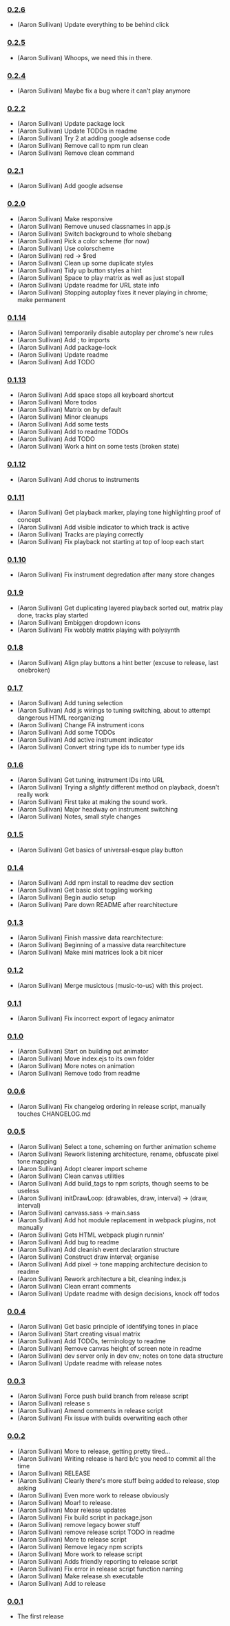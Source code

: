 ### [0.2.6](https://github.com/aaronik/tones/releases/tag/0.2.6)

  * (Aaron Sullivan) Update everything to be behind click

### [0.2.5](https://github.com/aaronik/tones/releases/tag/0.2.5)

  * (Aaron Sullivan) Whoops, we need this in there.

### [0.2.4](https://github.com/aaronik/tones/releases/tag/0.2.4)

  * (Aaron Sullivan) Maybe fix a bug where it can't play anymore

### [0.2.2](https://github.com/aaronik/tones/releases/tag/0.2.2)

  * (Aaron Sullivan) Update package lock
  * (Aaron Sullivan) Update TODOs in readme
  * (Aaron Sullivan) Try 2 at adding google adsense code
  * (Aaron Sullivan) Remove call to npm run clean
  * (Aaron Sullivan) Remove clean command

### [0.2.1](https://github.com/aaronik/tones/releases/tag/0.2.1)

  * (Aaron Sullivan) Add google adsense

### [0.2.0](https://github.com/aaronik/tones/releases/tag/0.2.0)

  * (Aaron Sullivan) Make responsive
  * (Aaron Sullivan) Remove unused classnames in app.js
  * (Aaron Sullivan) Switch background to whole shebang
  * (Aaron Sullivan) Pick a color scheme (for now)
  * (Aaron Sullivan) Use colorscheme
  * (Aaron Sullivan) red -> $red
  * (Aaron Sullivan) Clean up some duplicate styles
  * (Aaron Sullivan) Tidy up button styles a hint
  * (Aaron Sullivan) Space to play matrix as well as just stopall
  * (Aaron Sullivan) Update readme for URL state info
  * (Aaron Sullivan) Stopping autoplay fixes it never playing in chrome; make permanent

### [0.1.14](https://github.com/aaronik/tones/releases/tag/0.1.14)

  * (Aaron Sullivan) temporarily disable autoplay per chrome's new rules
  * (Aaron Sullivan) Add ; to imports
  * (Aaron Sullivan) Add package-lock
  * (Aaron Sullivan) Update readme
  * (Aaron Sullivan) Add TODO

### [0.1.13](https://github.com/aaronik/tones/releases/tag/0.1.13)

  * (Aaron Sullivan) Add space stops all keyboard shortcut
  * (Aaron Sullivan) More todos
  * (Aaron Sullivan) Matrix on by default
  * (Aaron Sullivan) Minor cleanups
  * (Aaron Sullivan) Add some tests
  * (Aaron Sullivan) Add to readme TODOs
  * (Aaron Sullivan) Add TODO
  * (Aaron Sullivan) Work a hint on some tests (broken state)

### [0.1.12](https://github.com/aaronik/tones/releases/tag/0.1.12)

  * (Aaron Sullivan) Add chorus to instruments

### [0.1.11](https://github.com/aaronik/tones/releases/tag/0.1.11)

  * (Aaron Sullivan) Get playback marker, playing tone highlighting proof of concept
  * (Aaron Sullivan) Add visible indicator to which track is active
  * (Aaron Sullivan) Tracks are playing correctly
  * (Aaron Sullivan) Fix playback not starting at top of loop each start

### [0.1.10](https://github.com/aaronik/tones/releases/tag/0.1.10)

  * (Aaron Sullivan) Fix instrument degredation after many store changes

### [0.1.9](https://github.com/aaronik/tones/releases/tag/0.1.9)

  * (Aaron Sullivan) Get duplicating layered playback sorted out, matrix play done, tracks play started
  * (Aaron Sullivan) Embiggen dropdown icons
  * (Aaron Sullivan) Fix wobbly matrix playing with polysynth

### [0.1.8](https://github.com/aaronik/tones/releases/tag/0.1.8)

  * (Aaron Sullivan) Align play buttons a hint better (excuse to release, last onebroken)

### [0.1.7](https://github.com/aaronik/tones/releases/tag/0.1.7)

  * (Aaron Sullivan) Add tuning selection
  * (Aaron Sullivan) Add js wirings to tuning switching, about to attempt dangerous HTML reorganizing
  * (Aaron Sullivan) Change FA instrument icons
  * (Aaron Sullivan) Add some TODOs
  * (Aaron Sullivan) Add active instrument indicator
  * (Aaron Sullivan) Convert string type ids to number type ids

### [0.1.6](https://github.com/aaronik/tones/releases/tag/0.1.6)

  * (Aaron Sullivan) Get tuning, instrument IDs into URL
  * (Aaron Sullivan) Trying a _slightly_ different method on playback, doesn't really work
  * (Aaron Sullivan) First take at making the sound work.
  * (Aaron Sullivan) Major headway on instrument switching
  * (Aaron Sullivan) Notes, small style changes

### [0.1.5](https://github.com/aaronik/tones/releases/tag/0.1.5)

  * (Aaron Sullivan) Get basics of universal-esque play button

### [0.1.4](https://github.com/aaronik/tones/releases/tag/0.1.4)

  * (Aaron Sullivan) Add npm install to readme dev section
  * (Aaron Sullivan) Get basic slot toggling working
  * (Aaron Sullivan) Begin audio setup
  * (Aaron Sullivan) Pare down README after rearchitecture

### [0.1.3](https://github.com/aaronik/tones/releases/tag/0.1.3)

  * (Aaron Sullivan) Finish massive data rearchitecture:
  * (Aaron Sullivan) Beginning of a massive data rearchitecture
  * (Aaron Sullivan) Make mini matrices look a bit nicer

### [0.1.2](https://github.com/aaronik/tones/releases/tag/0.1.2)

  * (Aaron Sullivan) Merge musictous (music-to-us) with this project.

### [0.1.1](https://github.com/aaronik/tones/releases/tag/0.1.1)

  * (Aaron Sullivan) Fix incorrect export of legacy animator

### [0.1.0](https://github.com/aaronik/tones/releases/tag/0.1.0)

  * (Aaron Sullivan) Start on building out animator
  * (Aaron Sullivan) Move index.ejs to its own folder
  * (Aaron Sullivan) More notes on animation
  * (Aaron Sullivan) Remove todo from readme

### [0.0.6](https://github.com/aaronik/tones/releases/tag/0.0.6)

  * (Aaron Sullivan) Fix changelog ordering in release script, manually touches CHANGELOG.md

### [0.0.5](https://github.com/aaronik/tones/releases/tag/0.0.5)

  * (Aaron Sullivan) Select a tone, scheming on further animation scheme
  * (Aaron Sullivan) Rework listening architecture, rename, obfuscate pixel tone mapping
  * (Aaron Sullivan) Adopt clearer import scheme
  * (Aaron Sullivan) Clean canvas utilities
  * (Aaron Sullivan) Add build_tags to npm scripts, though seems to be useless
  * (Aaron Sullivan) initDrawLoop: (drawables, draw, interval) -> (draw, interval)
  * (Aaron Sullivan) canvass.sass -> main.sass
  * (Aaron Sullivan) Add hot module replacement in webpack plugins, not manually
  * (Aaron Sullivan) Gets HTML webpack plugin runnin'
  * (Aaron Sullivan) Add bug to readme
  * (Aaron Sullivan) Add cleanish event declaration structure
  * (Aaron Sullivan) Construct draw interval; organise
  * (Aaron Sullivan) Add pixel -> tone mapping architecture decision to readme
  * (Aaron Sullivan) Rework architecture a bit, cleaning index.js
  * (Aaron Sullivan) Clean errant comments
  * (Aaron Sullivan) Update readme with design decisions, knock off todos

### [0.0.4](https://github.com/aaronik/tones/releases/tag/0.0.4)

  * (Aaron Sullivan) Get basic principle of identifying tones in place
  * (Aaron Sullivan) Start creating visual matrix
  * (Aaron Sullivan) Add TODOs, terminology to readme
  * (Aaron Sullivan) Remove canvas height of screen note in readme
  * (Aaron Sullivan) dev server only in dev env; notes on tone data structure
  * (Aaron Sullivan) Update readme with release notes

### [0.0.3](https://github.com/aaronik/tones/releases/tag/0.0.3)

  * (Aaron Sullivan) Force push build branch from release script
  * (Aaron Sullivan) release s
  * (Aaron Sullivan) Amend comments in release script
  * (Aaron Sullivan) Fix issue with builds overwriting each other

### [0.0.2](https://github.com/aaronik/tones/releases/tag/0.0.2)

  * (Aaron Sullivan) More to release, getting pretty tired...
  * (Aaron Sullivan) Writing release is hard b/c you need to commit all the time
  * (Aaron Sullivan) RELEASE
  * (Aaron Sullivan) Clearly there's more stuff being added to release, stop asking
  * (Aaron Sullivan) Even more work to release obviously
  * (Aaron Sullivan) Moar! to release.
  * (Aaron Sullivan) Moar release updates
  * (Aaron Sullivan) Fix build script in package.json
  * (Aaron Sullivan) remove legacy bower stuff
  * (Aaron Sullivan) remove release script TODO in readme
  * (Aaron Sullivan) More to release script
  * (Aaron Sullivan) Remove legacy npm scripts
  * (Aaron Sullivan) More work to release script
  * (Aaron Sullivan) Adds friendly reporting to release script
  * (Aaron Sullivan) Fix error in release script function naming
  * (Aaron Sullivan) Make release.sh executable
  * (Aaron Sullivan) Add to release

### [0.0.1](https://github.com/aaronik/tones/releases/tag/v0.0.1)

- The first release